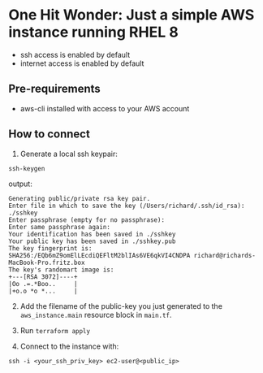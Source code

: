# One Hit Wonder: Just a simple AWS instance running RHEL 8

- ssh access is enabled by default
- internet access is enabled by default

## Pre-requirements

- aws-cli installed with access to your AWS account

## How to connect

1. Generate a local ssh keypair:

```
ssh-keygen
```
output:
```
Generating public/private rsa key pair.
Enter file in which to save the key (/Users/richard/.ssh/id_rsa): ./sshkey 
Enter passphrase (empty for no passphrase): 
Enter same passphrase again: 
Your identification has been saved in ./sshkey
Your public key has been saved in ./sshkey.pub
The key fingerprint is:
SHA256:/EQb6mZ9omElLEcdiQEFltM2blIAs6VE6qkVI4CNDPA richard@richards-MacBook-Pro.fritz.box
The key's randomart image is:
+---[RSA 3072]----+
|Oo .=.*Boo..     |
|+o.o *o *...     |
```

2. Add the filename of the public-key you just generated to the `aws_instance.main` resource block in `main.tf`.

3. Run `terraform apply`

4. Connect to the instance with:
```
ssh -i <your_ssh_priv_key> ec2-user@<public_ip>
```